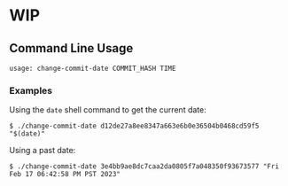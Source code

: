 # WIP

## Command Line Usage
```
usage: change-commit-date COMMIT_HASH TIME
```

### Examples

Using the `date` shell command to get the current date:
```
$ ./change-commit-date d12de27a8ee8347a663e6b0e36504b0468cd59f5 "$(date)"
```

Using a past date:
```
$ ./change-commit-date 3e4bb9ae8dc7caa2da0805f7a048350f93673577 "Fri Feb 17 06:42:58 PM PST 2023"
```
